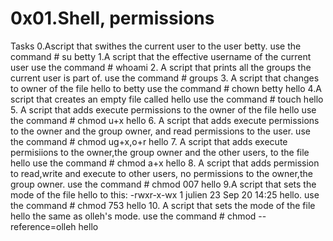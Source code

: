 # 0x01.Shell, permissions
Tasks
0.Ascript that swithes the current user to the user betty.
  use the command # su betty
1.A script that the effective username of the current user
  use the command # whoami
2. A script that prints all the groups the current user is part of.
  use the command # groups
3. A script that changes to owner of the file hello to betty
  use the command # chown betty hello
4.A script that creates an empty file called hello
  use the command # touch hello
5. A script that adds execute permissions to the owner of the file hello
  use the command # chmod u+x hello
6. A script that adds execute permissions to the owner and the group owner, and read permissions to the user.
  use the command # chmod ug+x,o+r hello
7. A script that adds execute permisiions to the owner,the group owner and the other users, to the file hello
   use the command # chmod a+x hello
8. A script that adds permission to read,write and execute to other users, no permissions to the owner,the group owner.
   use the command # chmod 007 hello
9.A script that sets the mode of the file hello to this: -rwxr-x-wx 1 julien 23 Sep 20 14:25 hello.
  use the command # chmod 753 hello
10. A script that sets the mode of the file hello the same as olleh's mode.
   use the command # chmod --reference=olleh hello
